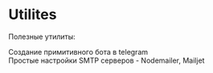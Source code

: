 # Utilites
Полезные утилиты:  
  
  
Создание примитивного бота в telegram  
Простые настройки SMTP серверов - Nodemailer, Mailjet
